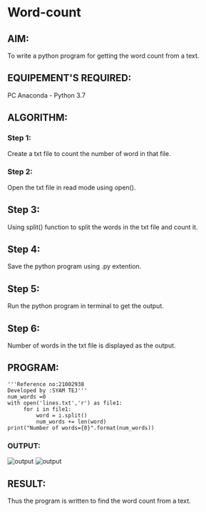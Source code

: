 # Word-count
## AIM:
To write a python program for getting the word count from a text.
## EQUIPEMENT'S REQUIRED: 
PC
Anaconda - Python 3.7
## ALGORITHM: 
### Step 1:
Create a txt file to count the number of word in that file.

### Step 2:
Open the txt file in read mode using open().

## Step 3:
Using split() function to split the words in the txt file and count it.

## Step 4:
Save the python program using .py extention.

## Step 5:
Run the python program in terminal to get the output.

## Step 6:
Number of words in the txt file is displayed as the output.

## PROGRAM:
````
'''Reference no:21002938
Developed by :SYAM TEJ'''
num_words =0
with open('lines.txt','r') as file1:
     for i in file1:
         word = i.split()
         num_words += len(word)
print("Number of words={0}".format(num_words))
````

### OUTPUT:
![output](./image.png)
![output](./image2.png)



## RESULT:
Thus the program is written to find the word count from a text.
